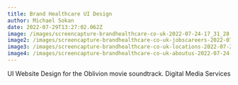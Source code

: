 ```yaml
---
title: Brand Healthcare UI Design
author: Michael Sokan
date: 2022-07-29T13:27:02.062Z
image: /images/screencapture-brandhealthcare-co-uk-2022-07-24-17_31_28.png
image2: /images/screencapture-brandhealthcare-co-uk-jobscareers-2022-07-24-17_32_02.png
image3: /images/screencapture-brandhealthcare-co-uk-locations-2022-07-24-17_32_13.png
image4: /images/screencapture-brandhealthcare-co-uk-aboutus-2022-07-24-17_31_49.png
---
```

UI Website Design for the Oblivion movie soundtrack. Digital Media Services